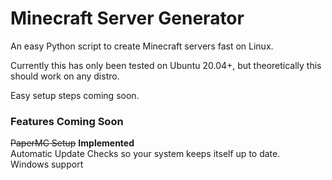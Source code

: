 # Minecraft Server Generator

An easy Python script to create Minecraft servers fast on Linux.

Currently this has only been tested on Ubuntu 20.04+, but theoretically this should work on any distro. 

Easy setup steps coming soon. 
  
### Features Coming Soon
~~PaperMC Setup~~ **Implemented**     
Automatic Update Checks so your system keeps itself up to date.     
Windows support   

